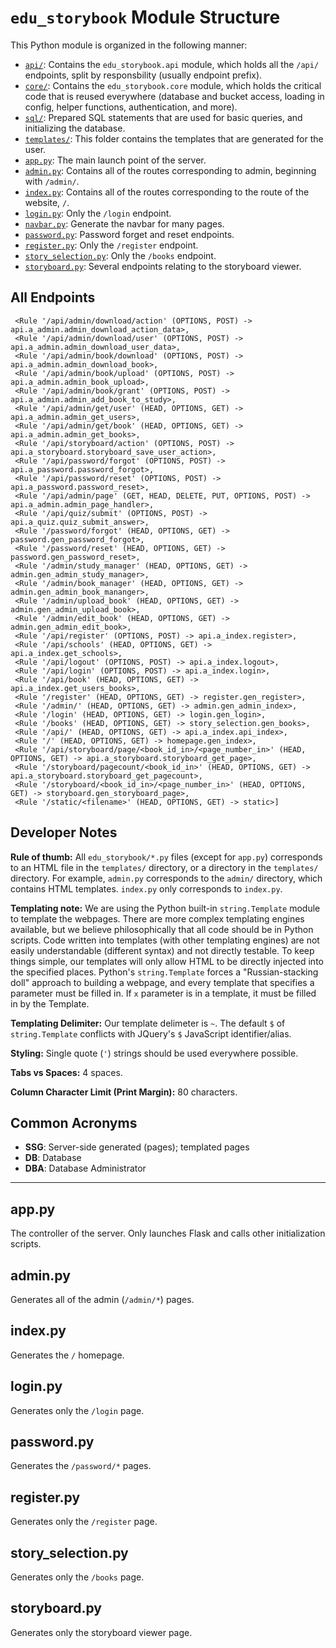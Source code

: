 # `edu_storybook` Module Structure

This Python module is organized in the following manner:

 - [`api/`](api/README.md): Contains the `edu_storybook.api` module, which holds all the `/api/` endpoints, split by responsbility (usually endpoint prefix).
 - [`core/`](core/README.md): Contains the `edu_storybook.core` module, which holds the critical code that is reused everywhere (database and bucket access, loading in config, helper functions, authentication, and more).
 - [`sql/`](sql/): Prepared SQL statements that are used for basic queries, and initializing the database.
 - [`templates/`](templates/): This folder contains the templates that are generated for the user.
 - [`app.py`](#apppy): The main launch point of the server.
 - [`admin.py`](#adminpy): Contains all of the routes corresponding to admin, beginning with `/admin/`.
 - [`index.py`](#indexpy): Contains all of the routes corresponding to the route of the website, `/`.
 - [`login.py`](#loginpy): Only the `/login` endpoint.
 - [`navbar.py`](navbar.py): Generate the navbar for many pages.
 - [`password.py`](#passwordpy): Password forget and reset endpoints.
 - [`register.py`](#registerpy): Only the `/register` endpoint.
 - [`story_selection.py`](#storyselectionpy): Only the `/books` endpoint.
 - [`storyboard.py`](#storyboardpy): Several endpoints relating to the storyboard viewer.

## All Endpoints

```
 <Rule '/api/admin/download/action' (OPTIONS, POST) -> api.a_admin.admin_download_action_data>,
 <Rule '/api/admin/download/user' (OPTIONS, POST) -> api.a_admin.admin_download_user_data>,
 <Rule '/api/admin/book/download' (OPTIONS, POST) -> api.a_admin.admin_download_book>,
 <Rule '/api/admin/book/upload' (OPTIONS, POST) -> api.a_admin.admin_book_upload>,
 <Rule '/api/admin/book/grant' (OPTIONS, POST) -> api.a_admin.admin_add_book_to_study>,
 <Rule '/api/admin/get/user' (HEAD, OPTIONS, GET) -> api.a_admin.admin_get_users>,
 <Rule '/api/admin/get/book' (HEAD, OPTIONS, GET) -> api.a_admin.admin_get_books>,
 <Rule '/api/storyboard/action' (OPTIONS, POST) -> api.a_storyboard.storyboard_save_user_action>,
 <Rule '/api/password/forgot' (OPTIONS, POST) -> api.a_password.password_forgot>,
 <Rule '/api/password/reset' (OPTIONS, POST) -> api.a_password.password_reset>,
 <Rule '/api/admin/page' (GET, HEAD, DELETE, PUT, OPTIONS, POST) -> api.a_admin.admin_page_handler>,
 <Rule '/api/quiz/submit' (OPTIONS, POST) -> api.a_quiz.quiz_submit_answer>,
 <Rule '/password/forgot' (HEAD, OPTIONS, GET) -> password.gen_password_forgot>,
 <Rule '/password/reset' (HEAD, OPTIONS, GET) -> password.gen_password_reset>,
 <Rule '/admin/study_manager' (HEAD, OPTIONS, GET) -> admin.gen_admin_study_manager>,
 <Rule '/admin/book_manager' (HEAD, OPTIONS, GET) -> admin.gen_admin_book_mananger>,
 <Rule '/admin/upload_book' (HEAD, OPTIONS, GET) -> admin.gen_admin_upload_book>,
 <Rule '/admin/edit_book' (HEAD, OPTIONS, GET) -> admin.gen_admin_edit_book>,
 <Rule '/api/register' (OPTIONS, POST) -> api.a_index.register>,
 <Rule '/api/schools' (HEAD, OPTIONS, GET) -> api.a_index.get_schools>,
 <Rule '/api/logout' (OPTIONS, POST) -> api.a_index.logout>,
 <Rule '/api/login' (OPTIONS, POST) -> api.a_index.login>,
 <Rule '/api/book' (HEAD, OPTIONS, GET) -> api.a_index.get_users_books>,
 <Rule '/register' (HEAD, OPTIONS, GET) -> register.gen_register>,
 <Rule '/admin/' (HEAD, OPTIONS, GET) -> admin.gen_admin_index>,
 <Rule '/login' (HEAD, OPTIONS, GET) -> login.gen_login>,
 <Rule '/books' (HEAD, OPTIONS, GET) -> story_selection.gen_books>,
 <Rule '/api/' (HEAD, OPTIONS, GET) -> api.a_index.api_index>,
 <Rule '/' (HEAD, OPTIONS, GET) -> homepage.gen_index>,
 <Rule '/api/storyboard/page/<book_id_in>/<page_number_in>' (HEAD, OPTIONS, GET) -> api.a_storyboard.storyboard_get_page>,
 <Rule '/storyboard/pagecount/<book_id_in>' (HEAD, OPTIONS, GET) -> api.a_storyboard.storyboard_get_pagecount>,
 <Rule '/storyboard/<book_id_in>/<page_number_in>' (HEAD, OPTIONS, GET) -> storyboard.gen_storyboard_page>,
 <Rule '/static/<filename>' (HEAD, OPTIONS, GET) -> static>]
```

## Developer Notes

**Rule of thumb:** All `edu_storybook/*.py` files (except for `app.py`) corresponds to an HTML file in the `templates/` directory, or a directory in the `templates/` directory. For example, `admin.py` corresponds to the `admin/` directory, which contains HTML templates. `index.py` only corresponds to `index.py`.

**Templating note:** We are using the Python built-in `string.Template` module to template the webpages. There are more complex templating engines available, but we believe philosophically that all code should be in Python scripts. Code written into templates (with other templating engines) are not easily understandable (different syntax) and not directly testable. To keep things simple, our templates will only allow HTML to be directly injected into the specified places. Python's `string.Template` forces a "Russian-stacking doll" approach to building a webpage, and every template that specifies a parameter must be filled in. If `x` parameter is in a template, it must be filled in by the Template.

**Templating Delimiter:** Our template delimeter is `~`. The default `$` of `string.Template` conflicts with JQuery's `$` JavaScript identifier/alias.

**Styling:** Single quote (`'`) strings should be used everywhere possible.

**Tabs vs Spaces:** 4 spaces.

**Column Character Limit (Print Margin):** 80 characters.

## Common Acronyms

 - **SSG**: Server-side generated (pages); templated pages
 - **DB**: Database
 - **DBA**: Database Administrator

---

## app.py

The controller of the server. Only launches Flask and calls other initialization scripts.

## admin.py

Generates all of the admin (`/admin/*`) pages.

## index.py

Generates the `/` homepage.

## login.py

Generates only the `/login` page.

## password.py

Generates the `/password/*` pages.

## register.py

Generates only the `/register` page.

## story_selection.py

Generates only the `/books` page.

## storyboard.py

Generates only the storyboard viewer page.
